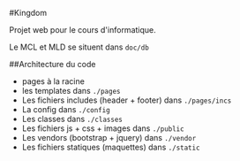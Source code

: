 #Kingdom

Projet web pour le cours d'informatique.

Le MCL et MLD se situent dans `doc/db`

##Architecture du code

- pages à la racine
- les templates dans `./pages`
- Les fichiers includes (header + footer) dans `./pages/incs`
- La config dans `./config`
- Les classes dans `./classes`
- Les fichiers js + css + images dans `./public`
- Les vendors (bootstrap + jquery) dans `./vendor`
- Les fichiers statiques (maquettes) dans `./static`